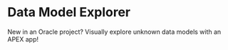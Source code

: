 # Data Model Explorer

New in an Oracle project? Visually explore unknown data models with an APEX app!
